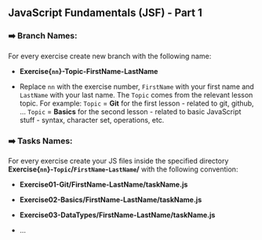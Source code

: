 
## JavaScript Fundamentals (JSF) - Part 1 


### :arrow_right: Branch Names:

For every exercise create new branch with the following name:

* **Exercise{`nn`}-Topic-FirstName-LastName**

* Replace `nn` with the exercise number, `FirstName` with your first name and `LastName` with your last name. The `Topic` comes from the relevant lesson topic. For example: 
	`Topic` = **Git** for the first lesson - related to git, github, ...
	`Topic` = **Basics** for the second lesson - related to basic JavaScript stuff - syntax, character set, operations, etc.


### :arrow_right: Tasks Names:

For every exercise create your JS files inside the specified directory **Exercise{`nn`}-`Topic`/`FirstName`-`LastName`/** with the following convention:

* **Exercise01-Git/FirstName-LastName/taskName.js**

* **Exercise02-Basics/FirstName-LastName/taskName.js**

* **Exercise03-DataTypes/FirstName-LastName/taskName.js**

* ...


